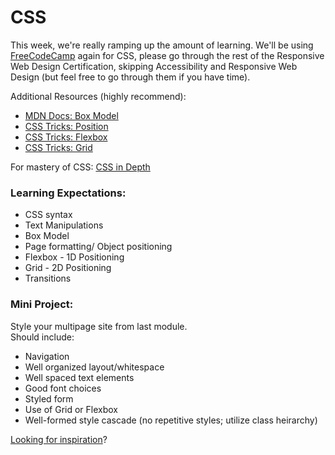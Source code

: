 # CSS

This week, we're really ramping up the amount of learning. We'll be using [FreeCodeCamp](https://learn.freecodecamp.org) again for CSS, please go through the rest of the Responsive Web Design Certification, skipping Accessibility and Responsive Web Design (but feel free to go through them if you have time).

Additional Resources (highly recommend):  
 - [MDN Docs: Box Model](https://developer.mozilla.org/en-US/docs/Web/CSS/CSS_Box_Model/Introduction_to_the_CSS_box_model)
 - [CSS Tricks: Position](https://css-tricks.com/almanac/properties/p/position/)
 - [CSS Tricks: Flexbox](https://css-tricks.com/snippets/css/a-guide-to-flexbox/)
 - [CSS Tricks: Grid](https://css-tricks.com/snippets/css/complete-guide-grid/)  

For mastery of CSS: [CSS in Depth](./resources/CSS%20in%20Depth.pdf)

### Learning Expectations:
- CSS syntax
- Text Manipulations  
- Box Model
- Page formatting/ Object positioning  
- Flexbox - 1D Positioning
- Grid - 2D Positioning
- Transitions


### Mini Project:
Style your multipage site from last module.  
Should include:  
- Navigation
- Well organized layout/whitespace  
- Well spaced text elements 
- Good font choices
- Styled form
- Use of Grid or Flexbox  
- Well-formed style cascade (no repetitive styles; utilize class heirarchy)  

[Looking for inspiration](https://www.awwwards.com)?
